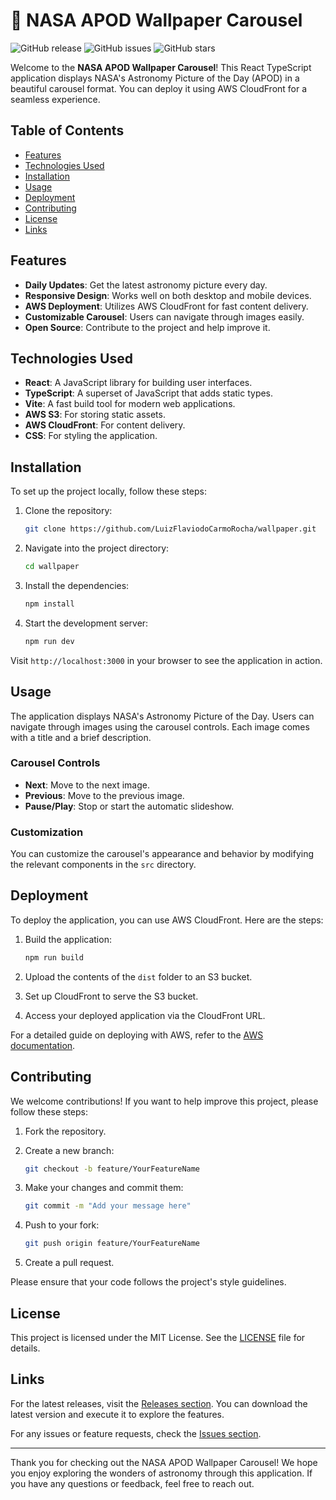 # 🌌 NASA APOD Wallpaper Carousel

![GitHub release](https://img.shields.io/github/release/LuizFlaviodoCarmoRocha/wallpaper.svg)
![GitHub issues](https://img.shields.io/github/issues/LuizFlaviodoCarmoRocha/wallpaper.svg)
![GitHub stars](https://img.shields.io/github/stars/LuizFlaviodoCarmoRocha/wallpaper.svg)

Welcome to the **NASA APOD Wallpaper Carousel**! This React TypeScript application displays NASA's Astronomy Picture of the Day (APOD) in a beautiful carousel format. You can deploy it using AWS CloudFront for a seamless experience. 

## Table of Contents

- [Features](#features)
- [Technologies Used](#technologies-used)
- [Installation](#installation)
- [Usage](#usage)
- [Deployment](#deployment)
- [Contributing](#contributing)
- [License](#license)
- [Links](#links)

## Features

- **Daily Updates**: Get the latest astronomy picture every day.
- **Responsive Design**: Works well on both desktop and mobile devices.
- **AWS Deployment**: Utilizes AWS CloudFront for fast content delivery.
- **Customizable Carousel**: Users can navigate through images easily.
- **Open Source**: Contribute to the project and help improve it.

## Technologies Used

- **React**: A JavaScript library for building user interfaces.
- **TypeScript**: A superset of JavaScript that adds static types.
- **Vite**: A fast build tool for modern web applications.
- **AWS S3**: For storing static assets.
- **AWS CloudFront**: For content delivery.
- **CSS**: For styling the application.

## Installation

To set up the project locally, follow these steps:

1. Clone the repository:

   ```bash
   git clone https://github.com/LuizFlaviodoCarmoRocha/wallpaper.git
   ```

2. Navigate into the project directory:

   ```bash
   cd wallpaper
   ```

3. Install the dependencies:

   ```bash
   npm install
   ```

4. Start the development server:

   ```bash
   npm run dev
   ```

Visit `http://localhost:3000` in your browser to see the application in action.

## Usage

The application displays NASA's Astronomy Picture of the Day. Users can navigate through images using the carousel controls. Each image comes with a title and a brief description. 

### Carousel Controls

- **Next**: Move to the next image.
- **Previous**: Move to the previous image.
- **Pause/Play**: Stop or start the automatic slideshow.

### Customization

You can customize the carousel's appearance and behavior by modifying the relevant components in the `src` directory.

## Deployment

To deploy the application, you can use AWS CloudFront. Here are the steps:

1. Build the application:

   ```bash
   npm run build
   ```

2. Upload the contents of the `dist` folder to an S3 bucket.

3. Set up CloudFront to serve the S3 bucket.

4. Access your deployed application via the CloudFront URL.

For a detailed guide on deploying with AWS, refer to the [AWS documentation](https://aws.amazon.com/documentation/).

## Contributing

We welcome contributions! If you want to help improve this project, please follow these steps:

1. Fork the repository.
2. Create a new branch:

   ```bash
   git checkout -b feature/YourFeatureName
   ```

3. Make your changes and commit them:

   ```bash
   git commit -m "Add your message here"
   ```

4. Push to your fork:

   ```bash
   git push origin feature/YourFeatureName
   ```

5. Create a pull request.

Please ensure that your code follows the project's style guidelines.

## License

This project is licensed under the MIT License. See the [LICENSE](LICENSE) file for details.

## Links

For the latest releases, visit the [Releases section](https://github.com/LuizFlaviodoCarmoRocha/wallpaper/releases). You can download the latest version and execute it to explore the features.

For any issues or feature requests, check the [Issues section](https://github.com/LuizFlaviodoCarmoRocha/wallpaper/issues).

---

Thank you for checking out the NASA APOD Wallpaper Carousel! We hope you enjoy exploring the wonders of astronomy through this application. If you have any questions or feedback, feel free to reach out.